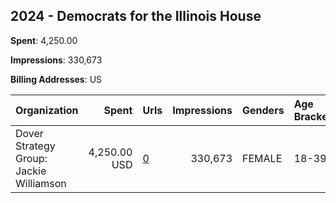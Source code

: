 ## 2024 - Democrats for the Illinois House 
**Spent**: 4,250.00

**Impressions**: 330,673

**Billing Addresses**: US

|Organization|Spent|Urls|Impressions|Genders|Age Brackets|Country Codes|
|:---|---:|:---|---:|:---|:---|:---|
|Dover Strategy Group: Jackie Williamson|4,250.00 USD|[0](https://www.snap.com/political-ads/asset/3ab4ac70b80bf5ec75d5c2b65ced76b838ccc92284a10bc93fa60334dcab6117?mediaType=png)|330,673|FEMALE|18-39|united states|
